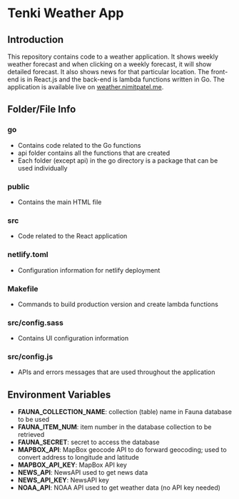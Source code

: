 # Tenki Weather App

## Introduction
This repository contains code to a weather application. It shows weekly weather forecast and when clicking on a weekly forecast, it will show detailed forecast. It also shows news for that particular location. The front-end is in React.js and the back-end is lambda functions written in Go. The application is available live on [weather.nimitpatel.me](https://weather.nimitpatel.me).


## Folder/File Info
### **go**
* Contains code related to the Go functions
* api folder contains all the functions that are created
* Each folder (except api) in the go directory is a package that can be used individually

### **public**
* Contains the main HTML file

### **src**
* Code related to the React application

### **netlify.toml**
* Configuration information for netlify deployment

### **Makefile**
* Commands to build production version and create lambda functions

### **src/config.sass**
* Contains UI configuration information

### **src/config.js**
* APIs and errors messages that are used throughout the application



## Environment Variables
* **FAUNA_COLLECTION_NAME**: collection (table) name in Fauna database to be used
* **FAUNA_ITEM_NUM**: item number in the database collection to be retrieved
* **FAUNA_SECRET**: secret to access the database
* **MAPBOX_API**: MapBox geocode API to do forward geocoding; used to convert address to longitude and latitude
* **MAPBOX_API_KEY**: MapBox API key
* **NEWS_API**: NewsAPI used to get news data
* **NEWS_API_KEY**: NewsAPI key
* **NOAA_API**: NOAA API used to get weather data (no API key needed)